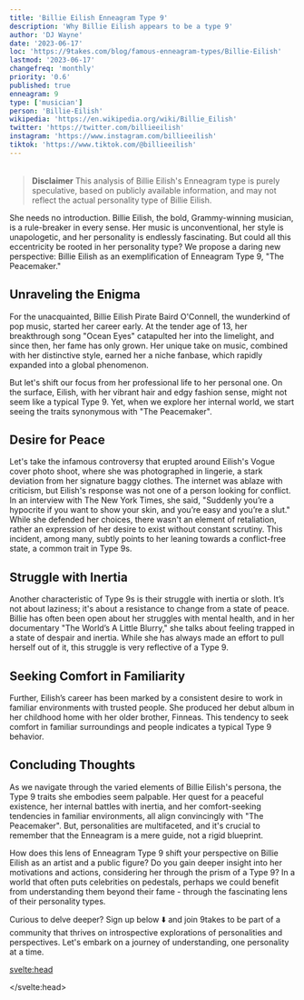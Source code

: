 ```yaml
---
title: 'Billie Eilish Enneagram Type 9'
description: 'Why Billie Eilish appears to be a type 9'
author: 'DJ Wayne'
date: '2023-06-17'
loc: 'https://9takes.com/blog/famous-enneagram-types/Billie-Eilish'
lastmod: '2023-06-17'
changefreq: 'monthly'
priority: '0.6'
published: true
enneagram: 9
type: ['musician']
person: 'Billie-Eilish'
wikipedia: 'https://en.wikipedia.org/wiki/Billie_Eilish'
twitter: 'https://twitter.com/billieeilish'
instagram: 'https://www.instagram.com/billieeilish'
tiktok: 'https://www.tiktok.com/@billieeilish'
---
```


<script>
	import  PopCard  from "../../../lib/components/atoms/PopCard.svelte";
</script>
<div
	style="display: flex;
    justify-content: center;
    margin: 1rem 0;
	"
>
	<PopCard
		image={`/types/9s/${'Billie-Eilish'}.webp`}
		showIcon={false}
		displayText="Billie Eilish"
		subtext=""
	/>
</div>

> **Disclaimer** This analysis of Billie Eilish's Enneagram type is purely speculative, based on publicly available information, and may not reflect the actual personality type of Billie Eilish.

<p class="firstLetter">She needs no introduction. Billie Eilish, the bold, Grammy-winning musician, is a rule-breaker in every sense. Her music is unconventional, her style is unapologetic, and her personality is endlessly fascinating. But could all this eccentricity be rooted in her personality type? We propose a daring new perspective: Billie Eilish as an exemplification of Enneagram Type 9, "The Peacemaker."</p>

## Unraveling the Enigma

For the unacquainted, Billie Eilish Pirate Baird O'Connell, the wunderkind of pop music, started her career early. At the tender age of 13, her breakthrough song "Ocean Eyes" catapulted her into the limelight, and since then, her fame has only grown. Her unique take on music, combined with her distinctive style, earned her a niche fanbase, which rapidly expanded into a global phenomenon.

But let's shift our focus from her professional life to her personal one. On the surface, Eilish, with her vibrant hair and edgy fashion sense, might not seem like a typical Type 9. Yet, when we explore her internal world, we start seeing the traits synonymous with "The Peacemaker".

## Desire for Peace

Let's take the infamous controversy that erupted around Eilish's Vogue cover photo shoot, where she was photographed in lingerie, a stark deviation from her signature baggy clothes. The internet was ablaze with criticism, but Eilish's response was not one of a person looking for conflict. In an interview with The New York Times, she said, "Suddenly you’re a hypocrite if you want to show your skin, and you’re easy and you’re a slut." While she defended her choices, there wasn't an element of retaliation, rather an expression of her desire to exist without constant scrutiny. This incident, among many, subtly points to her leaning towards a conflict-free state, a common trait in Type 9s.

## Struggle with Inertia

Another characteristic of Type 9s is their struggle with inertia or sloth. It’s not about laziness; it's about a resistance to change from a state of peace. Billie has often been open about her struggles with mental health, and in her documentary "The World’s A Little Blurry," she talks about feeling trapped in a state of despair and inertia. While she has always made an effort to pull herself out of it, this struggle is very reflective of a Type 9.

## Seeking Comfort in Familiarity

Further, Eilish’s career has been marked by a consistent desire to work in familiar environments with trusted people. She produced her debut album in her childhood home with her older brother, Finneas. This tendency to seek comfort in familiar surroundings and people indicates a typical Type 9 behavior.

## Concluding Thoughts

As we navigate through the varied elements of Billie Eilish's persona, the Type 9 traits she embodies seem palpable. Her quest for a peaceful existence, her internal battles with inertia, and her comfort-seeking tendencies in familiar environments, all align convincingly with "The Peacemaker". But, personalities are multifaceted, and it's crucial to remember that the Enneagram is a mere guide, not a rigid blueprint.

How does this lens of Enneagram Type 9 shift your perspective on Billie Eilish as an artist and a public figure? Do you gain deeper insight into her motivations and actions, considering her through the prism of a Type 9? In a world that often puts celebrities on pedestals, perhaps we could benefit from understanding them beyond their fame - through the fascinating lens of their personality types.

Curious to delve deeper? Sign up below ⬇️ and join 9takes to be part of a community that thrives on introspective explorations of personalities and perspectives. Let's embark on a journey of understanding, one personality at a time.



<svelte:head>

</svelte:head>